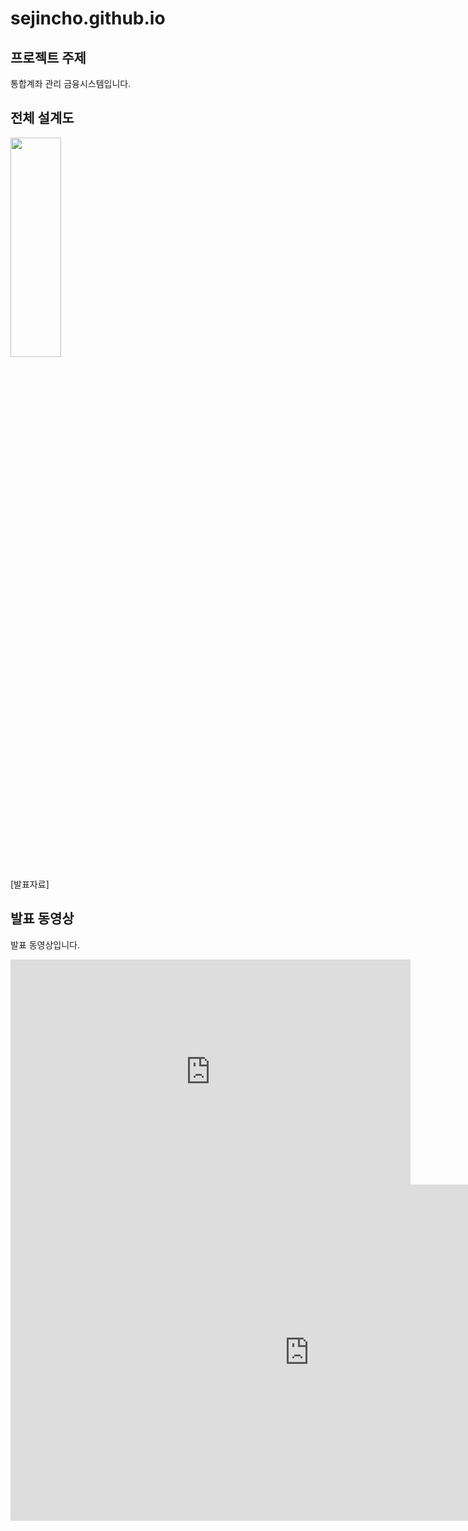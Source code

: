 # sejincho.github.io
## 프로젝트 주제
통합계좌 관리 금융시스템입니다. <br>
## 전체 설계도<br>
<img src="https://taegon.kim/wp-content/uploads/2018/05/image-5.png" width="40%" height="30%" /><br>

[발표자료]

## 발표 동영상 <br>
발표 동영상입니다. <br>
<iframe id="6MyHdz_MW3Y" type="text/html" width="640" height="360" src="https://www.youtube.com/embed/6MyHdz_MW3Y" frameborder="0"></iframe>

<iframe width="956" height="538" src="https://www.youtube.com/embed/ozv4q2ov3Mk" frameborder="0" allow="accelerometer; autoplay; encrypted-media; gyroscope; picture-in-picture" allowfullscreen></iframe>
